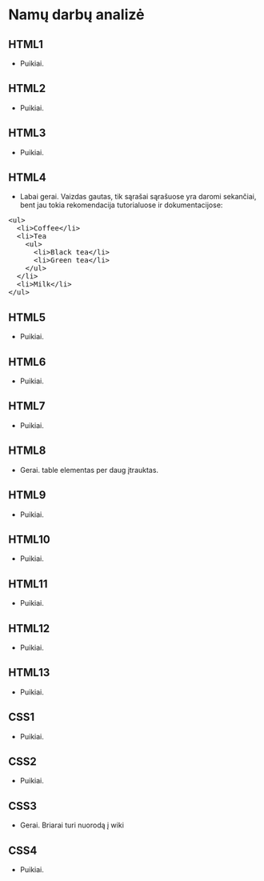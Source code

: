 # Namų darbų analizė

## HTML1

* Puikiai.

## HTML2

* Puikiai.

## HTML3

* Puikiai.

## HTML4

* Labai gerai. Vaizdas gautas, tik sąrašai sąrašuose yra daromi sekančiai, bent jau tokia rekomendacija tutorialuose ir dokumentacijose:
<pre>
&lt;ul&gt;
  &lt;li&gt;Coffee&lt;/li&gt;
  &lt;li&gt;Tea
    &lt;ul&gt;
      &lt;li&gt;Black tea&lt;/li&gt;
      &lt;li&gt;Green tea&lt;/li&gt;
    &lt;/ul&gt;
  &lt;/li&gt;
  &lt;li&gt;Milk&lt;/li&gt;
&lt;/ul&gt;
</pre>

## HTML5

* Puikiai.

## HTML6

* Puikiai.

## HTML7

* Puikiai.

## HTML8

* Gerai. table elementas per daug įtrauktas.

## HTML9

* Puikiai.

## HTML10

* Puikiai.

## HTML11

* Puikiai.

## HTML12

* Puikiai.

## HTML13

* Puikiai.

## CSS1

* Puikiai.

## CSS2

* Puikiai.

## CSS3

* Gerai. Briarai turi nuorodą į wiki

## CSS4

* Puikiai.
